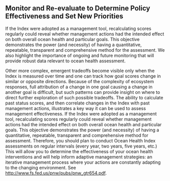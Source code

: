 ## Monitor and Re-evaluate to Determine Policy Effectiveness and Set New Priorities

If the Index were adopted as a management tool, recalculating scores
regularly could reveal whether management actions had the intended effect on both
overall ocean health and particular goals. This objective demonstrates the power (and necessity) of having a quantitative, repeatable, transparent and comprehensive method for the assessment.
We also highlight the importance of ongoing and future monitoring that will provide robust data relevant to ocean health assessment.

Other more complex, emergent tradeoffs become visible only when the Index is measured over time and one can track how goal scores change in similar or opposite directions. Because of the complexity of ecosystem responses, full attribution of a change in one goal causing a change in another goal is difficult, but such patterns can provide insight on where to direct further exploration of such possible tradeoffs. The ability to calculate past status scores, and then correlate changes in the Index with past management actions, illustrates a key way it can be used to assess management effectiveness. If the Index were adopted as a management tool, recalculating scores regularly could reveal whether management actions had the intended effect on both overall ocean health and particular goals. This objective demonstrates the power (and necessity) of having a quantitative, repeatable, transparent and comprehensive method for assessment. Therefore, you should plan to conduct Ocean Health Index assessments on regular intervals (every year, two years, five years, etc.) This will allow you to determine the effectiveness of your ocean health interventions and will help inform adaptive management strategies: an iterative management process where your actions are constantly adapting to the changing environment. See http://www.fs.fed.us/pnw/pubs/pnw_gtr654.pdf.
